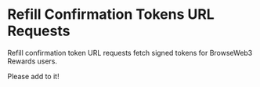 # Refill Confirmation Tokens URL Requests

Refill confirmation token URL requests fetch signed tokens for BrowseWeb3 Rewards users.

Please add to it!
